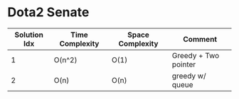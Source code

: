 # Dota2 Senate

| Solution Idx | Time Complexity | Space Complexity | Comment              |
| ------------ | --------------- | ---------------- | -------------------- |
| 1            | O(n^2)          | O(1)             | Greedy + Two pointer |
| 2            | O(n)            | O(n)             | greedy w/ queue      |
